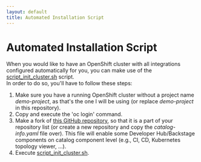 ```yaml
---
layout: default
title: Automated Installation Script
---
```


# Automated Installation Script

When you would like to have an OpenShift cluster with all integrations configured automatically for you, you can make use of the
[script_init_cluster.sh](https://github.com/maarten-vandeperre/developer-hub-documentation/blob/main/script_init_cluster.sh) script.  
In order to do so, you'll have to follow these steps:
1. Make sure you have a running OpenShift cluster without a project name _demo-project_, as that's the one I will be using
   (or replace _demo-project_ in this repository).
2. Copy and execute the 'oc login' command.
3. Make a fork of [this GitHub repository](https://github.com/maarten-vandeperre/dev-hub-test-demo), so that it is a part
   of your repository list (or create a new repository and copy the _catalog-info.yaml_ file over). This file will enable some
   Developer Hub/Backstage components on catalog component level (e.g., CI, CD, Kubernetes topology viewer, ...).
4. Execute [script_init_cluster.sh](https://github.com/maarten-vandeperre/developer-hub-documentation/blob/main/script_init_cluster.sh).